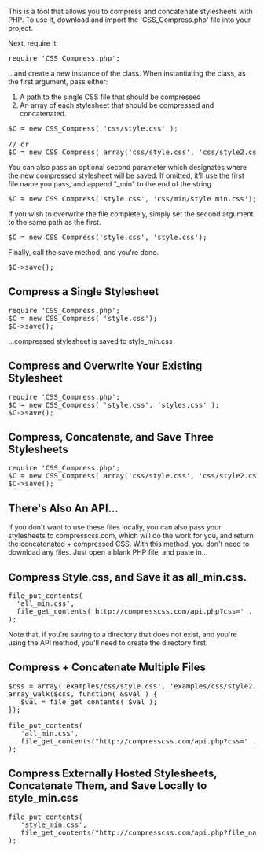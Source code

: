 This is a tool that allows you to compress and concatenate stylesheets with PHP. To use it, download and import the 'CSS_Compress.php' file into your project.

Next, require it:

<pre>
require 'CSS_Compress.php';
</pre>

...and create a new instance of the class. When instantiating the class, as the first argument, pass either:

<ol>
<li> A path to the single CSS file that should be compressed </li>
<li> An array of each stylesheet that should be compressed and concatenated. 
</ol>

<pre>
$C = new CSS_Compress( 'css/style.css' );

// or
$C = new CSS_Compress( array('css/style.css', 'css/style2.css') );
</pre>

You can also pass an optional second parameter which designates where the new compressed stylesheet will be saved. If omitted, it'll use the first file name you pass, and append "_min" to the end of the string.

<pre>
$C = new CSS_Compress('style.css', 'css/min/style_min.css');
</pre>

If you wish to overwrite the file completely, simply set the second argument to the same path as the first.

<pre>
$C = new CSS_Compress('style.css', 'style.css');
</pre>

Finally, call the save method, and you're done.

<pre>
$C->save();
</pre>

## Compress a Single Stylesheet

<pre>
require 'CSS_Compress.php';
$C = new CSS_Compress( 'style.css');
$C->save();
</pre>
...compressed stylesheet is saved to style_min.css

## Compress and Overwrite Your Existing Stylesheet

<pre>
require 'CSS_Compress.php';
$C = new CSS_Compress( 'style.css', 'styles.css' );
$C->save();
</pre>

## Compress, Concatenate, and Save Three Stylesheets

<pre>
require 'CSS_Compress.php';
$C = new CSS_Compress( array('css/style.css', 'css/style2.css', 'css/style3.css'), 'css/min/styles_min.css' );
$C->save();
</pre>

## There's Also An API...

If you don't want to use these files locally, you can also pass your stylesheets to compresscss.com, which will do the work for you, and return the concatenated + compressed CSS. With this method, you don't need to download any files. Just open a blank PHP file, and paste in...

## Compress Style.css, and Save it as all_min.css. 
<pre>
file_put_contents(
  'all_min.css',
  file_get_contents('http://compresscss.com/api.php?css=' . urlencode(file_get_contents('examples/css/style.css')))
);
</pre>
Note that, if you're saving to a directory that does not exist, and you're using the API method, you'll need to create the directory first. 

## Compress + Concatenate Multiple Files

<pre>
$css = array('examples/css/style.css', 'examples/css/style2.css');
array_walk($css, function( &$val ) {
   $val = file_get_contents( $val );
});

file_put_contents(
   'all_min.css', 
   file_get_contents("http://compresscss.com/api.php?css=" . urlencode(implode($css)))
);
</pre>

## Compress Externally Hosted Stylesheets, Concatenate Them, and Save Locally to style_min.css

<pre>
file_put_contents(
   'style_min.css', 
   file_get_contents("http://compresscss.com/api.php?file_names=http://net.tutsplus.com/wp-content/themes/tuts/css/large.css,http://envato.s3.amazonaws.com/widget/widget.css")
);
</pre>










